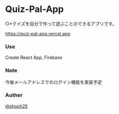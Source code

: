 # Quiz-Pal-App

○×クイズを自分で作って遊ぶことのできるアプリです。

https://quiz-pal-app.vercel.app

### Use
Create React App, Firebase

### Note
今後メールアドレスでのログイン機能を実装予定
### Auther

[@shooh25](https://twitter.com/shooh_25)